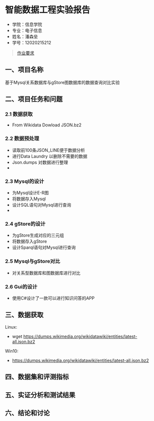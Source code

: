 智能数据工程实验报告
====================

- 学院：信息学院
- 专业：电子信息
- 姓名：潘森垒
- 学号：12020215212


> [作业要求](作业要求.md)


## 一、项目名称
基于Mysql关系数据库与gStore图数据库的数据查询对比实验

## 二、项目任务和问题
### 2.1 数据获取

* From Wikidata Dowload JSON.bz2

### 2.2 数据预处理
* 读取前100条JSON_LINE便于数据分析
* 进行Data Laundry 以删除不需要的数据
* Json.dumps 对数据进行整理
* 
### 2.3 Mysql的设计
* 为Mysql设计E-R图
* 将数据存入Mysql
* 设计SQL语句对Mysql进行查询
* 
### 2.4 gStore的设计
* 为gStore生成对应的三元组
* 将数据存入gStore
* 设计Sparql语句对Mysql进行查询

### 2.5 Mysql与gStore对比
* 对关系型数据库和图数据库进行对比

### 2.6 Gui的设计
* 使用C#设计了一款可以进行知识问答的APP

## 三、数据获取
Linux:
* wget https://dumps.wikimedia.org/wikidatawiki/entities/latest-all.json.bz2

Win10: 
* https://dumps.wikimedia.org/wikidatawiki/entities/latest-all.json.bz2
## 四、数据集和评测指标


## 五、实证分析和测试结果


## 六、结论和讨论
